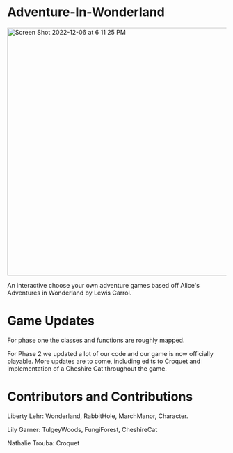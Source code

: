 # Adventure-In-Wonderland
<img width="569" alt="Screen Shot 2022-12-06 at 6 11 25 PM" src="https://user-images.githubusercontent.com/112956848/206045030-ae52a850-6393-4011-ab37-9621324c0619.png">


An interactive choose your own adventure games based off Alice's Adventures in Wonderland by Lewis Carrol.

# Game Updates
For phase one the classes and functions are roughly mapped.

For Phase 2 we updated a lot of our code and our game is now officially playable. More updates are to come, including edits to Croquet and implementation of a Cheshire Cat throughout the game.

# Contributors and Contributions
Liberty Lehr: Wonderland, RabbitHole, MarchManor, Character.

Lily Garner: TulgeyWoods, FungiForest, CheshireCat

Nathalie Trouba: Croquet

